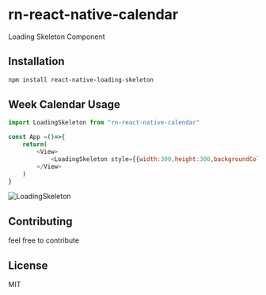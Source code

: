 # rn-react-native-calendar

Loading Skeleton Component 

## Installation

```sh
npm install react-native-loading-skeleton
```

## Week Calendar Usage

```js
import LoadingSkeleton from "rn-react-native-calendar"

const App =()=>{
    return(
        <View>
            <LoadingSkeleton style={{width:300,height:300,backgroundColor:'gray'}} />
        </View>
    )
}
```

![LoadingSkeleton](https://user-images.githubusercontent.com/56512897/170304266-0f41c531-d22a-4366-92be-6d37443bc643.gif)






## Contributing

feel free to contribute 

## License

MIT

